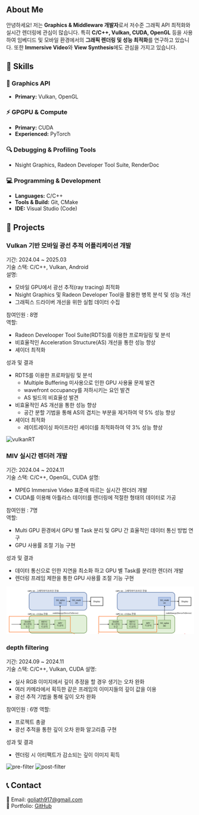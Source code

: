 ## About Me  
안녕하세요! 저는 **Graphics & Middleware 개발자**로서 저수준 그래픽 API 최적화와 실시간 렌더링에 관심이 많습니다.
특히 **C/C++, Vulkan, CUDA, OpenGL** 등을 사용하여 임베디드 및 모바일 환경에서의 **그래픽 렌더링 및 성능 최적화**를 연구하고 있습니다. 또한 **Immersive Video**와 **View Synthesis**에도 관심을 가지고 있습니다.


## 🔧 Skills

### 🎨 Graphics API
- **Primary:** Vulkan, OpenGL

### ⚡ GPGPU & Compute
- **Primary:** CUDA
- **Experienced:** PyTorch

### 🔍 Debugging & Profiling Tools  
- Nsight Graphics, Radeon Developer Tool Suite, RenderDoc

### 💻 Programming & Development  
- **Languages:** C/C++
- **Tools & Build:** Git, CMake
- **IDE:** Visual Studio (Code)


## 📌 Projects  

### **Vulkan 기반 모바일 광선 추적 어플리케이션 개발**  
기간: 2024.04 ~ 2025.03  
기술 스택: C/C++, Vulkan, Android  
설명:
- 모바일 GPU에서 광선 추적(ray tracing) 최적화
- Nsight Graphics 및 Radeon Developer Tool을 활용한 병목 분석 및 성능 개선
- 그래픽스 드라이버 개선을 위한 실험 데이터 수집

참여인원 : 8명  
역할: 
- Radeon Develooper Tool Suite(RDTS)를 이용한 프로파일링 및 분석
- 비효율적인 Acceleration Structure(AS) 개선을 통한 성능 향상
- 셰이더 최적화

성과 및 결과
- RDTS를 이용한 프로파일링 및 분석
    - Multiple Buffering 미사용으로 인한 GPU 사용율 문제 발견
    - wavefront occupancy를 저하시키는 요인 발견
    - AS 빌드의 비효율성 발견
- 비효율적인 AS 개선을 통한 성능 향상
    - 공간 분할 기법을 통해 AS의 겹치는 부분을 제거하여 약 5% 성능 향상
- 셰이더 최적화
    - 레이트레이싱 파이프라인 셰이더를 최적화하여 약 3% 성능 향상

![vulkanRT](./img/vulkanRT/sponza.png)

### **MIV 실시간 렌더러 개발**  
기간: 2024.04 ~ 2024.11  
기술 스택: C/C++, OpenGL, CUDA
설명:
- MPEG Immersive Video 표준에 따르는 실시간 렌더러 개발
- CUDA를 이용해 아틀라스 데이터를 렌더링에 적절한 형태의 데이터로 가공

참여인원 : 7명  
역할: 
- Multi GPU 환경에서 GPU 별 Task 분리 및 GPU 간 효율적인 데이터 통신 방법 연구
- GPU 사용률 조절 기능 구현

성과 및 결과
- 데이터 통신으로 인한 지연을 최소화 하고 GPU 별 Task를 분리한 렌더러 개발
- 렌더링 프레임 제한을 통한 GPU 사용률 조절 기능 구현

![MultiGPU](./img/MIV/MultiGPU.png)

### **depth filtering**
기간: 2024.09 ~ 2024.11  
기술 스택: C/C++, Vulkan, CUDA
설명:
- 실사 RGB 이미지에서 깊이 추정을 할 경우 생기는 오차 완화
- 여러 카메라에서 획득한 같은 프레임의 이미지들의 깊이 값을 이용
- 광선 추적 기법을 통해 깊이 오차 완화

참여인원 : 6명
역할: 
- 프로젝트 총괄
- 광선 추적을 통한 깊이 오차 완화 알고리즘 구현

성과 및 결과
- 렌더링 시 아티팩트가 감소되는 깊이 이미지 획득
 

![pre-filter](./img/depthfiltering/pre-filter.PNG)
![post-filter](./img/depthfiltering/post-filter.PNG)

## 📞 Contact  
📧 Email: goliath917@gmail.com  
📂 Portfolio: [GitHub](https://github.com/junsoo-kim)

